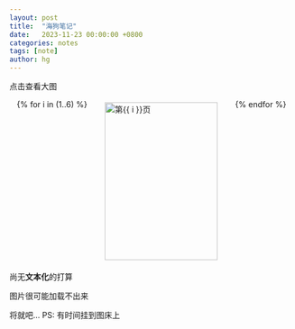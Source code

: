 ```yaml
---
layout: post
title:  "海狗笔记"
date:   2023-11-23 00:00:00 +0800
categories: notes
tags: [note]
author: hg
---
```

点击查看大图
<style>
    .thumbnail {
        width: 200px; /* 缩略图的宽度 */
        height: 280px; /* 缩略图的高度 */
        object-fit: cover; /* 保持图片的比例 */
        border: none; /* 去掉边框 */
        padding: 0; /* 去掉填充 */
        margin: 5px; /* 添加一些间距 */
    }
    .row {
        display: flex;
        flex-wrap: wrap;
        align-items: left;
        justify-content: space-around;
    }
</style>

<div class="row">
  {% for i in (1..6) %}
    <img src="/images/2023/11/23/S3G-notebook-PNGver/S3G-notebook-{{ i }}.png" alt="第{{ i }}页" class="thumbnail">
  {% endfor %}
</div>

尚无**文本化**的打算

图片很可能加载不出来

将就吧...
PS: 有时间挂到图床上